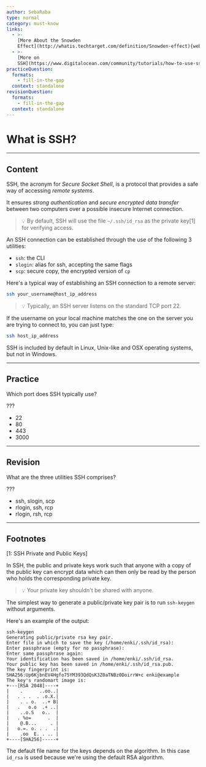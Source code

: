 ```yaml
---
author: SebaRaba
type: normal
category: must-know
links:
  - >-
    [More About the Snowden
    Effect](http://whatis.techtarget.com/definition/Snowden-effect){website}
  - >-
    [More on
    SSH](https://www.digitalocean.com/community/tutorials/how-to-use-ssh-to-connect-to-a-remote-server-in-ubuntu){website}
practiceQuestion:
  formats:
    - fill-in-the-gap
  context: standalone
revisionQuestion:
  formats:
    - fill-in-the-gap
  context: standalone
---
```


# What is SSH?

---

## Content

SSH, the acronym for _Secure Socket Shell_, is a protocol that provides a safe way of accessing _remote systems_.

It ensures _strong authentication_ and _secure encrypted data transfer_ between two computers over a possible insecure Internet connection.

> 💡 By default, SSH will use the file `~/.ssh/id_rsa` as the private key[1] for verifying access.

An SSH connection can be established through the use of the following 3 utilities:

- `ssh`: the CLI
- `slogin`: alias for ssh, accepting the same flags
- `scp`: secure copy, the encrypted version of `cp`

Here's a typical way of establishing an SSH connection to a remote server:

```bash
ssh your_username@host_ip_address
```

> 💡 Typically, an SSH server listens on the standard TCP port 22.

If the username on your local machine matches the one on the server you are trying to connect to, you can just type:

```bash
ssh host_ip_address
```

SSH is included by default in Linux, Unix-like and OSX operating systems, but not in Windows.

---

## Practice

Which port does SSH typically use?

???

- 22
- 80
- 443
- 3000

---

## Revision

What are the three utilities SSH comprises?

???

- ssh, slogin, scp
- rlogin, ssh, rcp
- rlogin, rsh, rcp

---

## Footnotes

[1: SSH Private and Public Keys]

In SSH, the public and private keys work such that anyone with a copy of the public key can encrypt data which can then only be read by the person who holds the corresponding private key.

> 💡 Your private key shouldn't be shared with anyone.

The simplest way to generate a public/private key pair is to run `ssh-keygen` without arguments.

Here's an example of the output:

```
ssh-keygen
Generating public/private rsa key pair.
Enter file in which to save the key (/home/enki/.ssh/id_rsa):
Enter passphrase (empty for no passphrase):
Enter same passphrase again:
Your identification has been saved in /home/enki/.ssh/id_rsa.
Your public key has been saved in /home/enki/.ssh/id_rsa.pub.
The key fingerprint is:
SHA256:Up6KjbnEV4Hgfo75YM393QdQsK3Z0aTNBz0DoirrW+c enki@example
The key's randomart image is:
+---[RSA 2048]----+
|    .      ..oo..|
|   . . .  . .o.X.|
|    . . o.  ..+ B|
|   .   o.o  .+ ..|
|    ..o.S   o..  |
|   . %o=      .  |
|    @.B...     . |
|   o.=. o. . .  .|
|    .oo  E. . .. |
+----[SHA256]-----+
```

The default file name for the keys depends on the algorithm. In this case `id_rsa` is used because we're using the default RSA algorithm.

